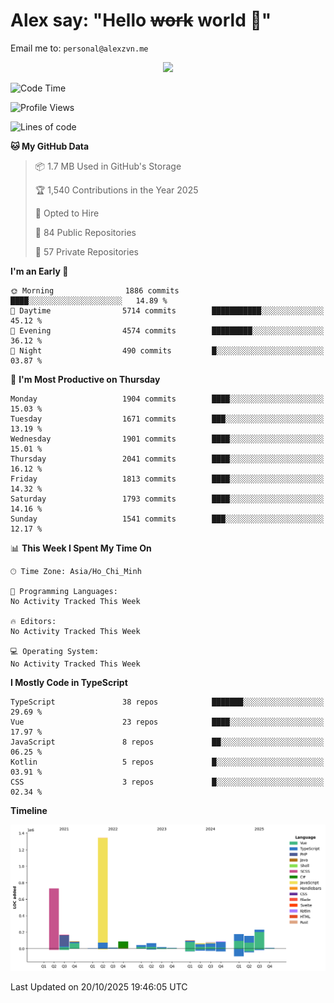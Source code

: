 # Alex say: "Hello ~~work~~ world 🐾"
Email me to: `personal@alexzvn.me`


<p align=center>
  <a href="https://skillicons.dev">
    <img src="https://skillicons.dev/icons?i=ts,js,php,nodejs,bun,vue,nuxt,react,svelte,tauri,laravel,rust,mongodb,docker,electron,redis,rabbitmq,tailwind,git,cloudflare,elysia,mysql,nginx,rollupjs,sentry,ubuntu,yarn,html,css,vite" />
  </a>
</p>

<!--START_SECTION:waka-->
![Code Time](http://img.shields.io/badge/Code%20Time-1%2C066%20hrs%2055%20mins-blue)

![Profile Views](http://img.shields.io/badge/Profile%20Views-0-blue)

![Lines of code](https://img.shields.io/badge/From%20Hello%20World%20I%27ve%20Written-3.5%20million%20lines%20of%20code-blue)

**🐱 My GitHub Data** 

> 📦 1.7 MB Used in GitHub's Storage 
 > 
> 🏆 1,540 Contributions in the Year 2025
 > 
> 💼 Opted to Hire
 > 
> 📜 84 Public Repositories 
 > 
> 🔑 57 Private Repositories 
 > 
**I'm an Early 🐤** 

```text
🌞 Morning                1886 commits        ████░░░░░░░░░░░░░░░░░░░░░   14.89 % 
🌆 Daytime                5714 commits        ███████████░░░░░░░░░░░░░░   45.12 % 
🌃 Evening                4574 commits        █████████░░░░░░░░░░░░░░░░   36.12 % 
🌙 Night                  490 commits         █░░░░░░░░░░░░░░░░░░░░░░░░   03.87 % 
```
📅 **I'm Most Productive on Thursday** 

```text
Monday                   1904 commits        ████░░░░░░░░░░░░░░░░░░░░░   15.03 % 
Tuesday                  1671 commits        ███░░░░░░░░░░░░░░░░░░░░░░   13.19 % 
Wednesday                1901 commits        ████░░░░░░░░░░░░░░░░░░░░░   15.01 % 
Thursday                 2041 commits        ████░░░░░░░░░░░░░░░░░░░░░   16.12 % 
Friday                   1813 commits        ████░░░░░░░░░░░░░░░░░░░░░   14.32 % 
Saturday                 1793 commits        ████░░░░░░░░░░░░░░░░░░░░░   14.16 % 
Sunday                   1541 commits        ███░░░░░░░░░░░░░░░░░░░░░░   12.17 % 
```


📊 **This Week I Spent My Time On** 

```text
🕑︎ Time Zone: Asia/Ho_Chi_Minh

💬 Programming Languages: 
No Activity Tracked This Week

🔥 Editors: 
No Activity Tracked This Week

💻 Operating System: 
No Activity Tracked This Week
```

**I Mostly Code in TypeScript** 

```text
TypeScript               38 repos            ███████░░░░░░░░░░░░░░░░░░   29.69 % 
Vue                      23 repos            ████░░░░░░░░░░░░░░░░░░░░░   17.97 % 
JavaScript               8 repos             ██░░░░░░░░░░░░░░░░░░░░░░░   06.25 % 
Kotlin                   5 repos             █░░░░░░░░░░░░░░░░░░░░░░░░   03.91 % 
CSS                      3 repos             █░░░░░░░░░░░░░░░░░░░░░░░░   02.34 % 
```



**Timeline**

![Lines of Code chart](https://raw.githubusercontent.com/alexzvn/alexzvn/main/assets/bar_graph.png)


 Last Updated on 20/10/2025 19:46:05 UTC
<!--END_SECTION:waka-->
